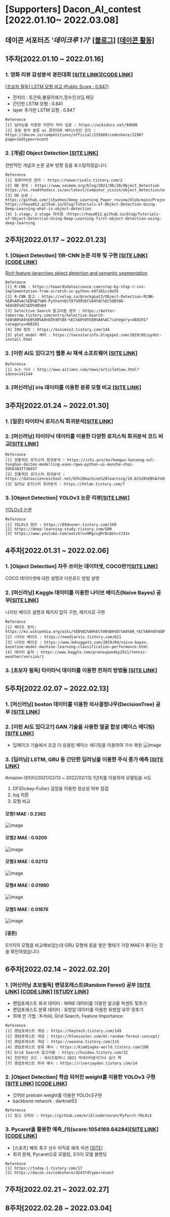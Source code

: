 # [Supporters] Dacon_AI_contest [2022.01.10~ 2022.03.08]

## 데이콘 서포터즈 *'데이크루 1기'* [[블로그]](https://blog.naver.com/soodagnu) [[데이콘 활동]](https://dacon.io/myprofile/409575/home)

## 1주차[2022.01.10 ~ 2022.01.16]

### 1. 영화 리뷰 감성분석 경진대회 [[SITE LINK]](https://dacon.io/competitions/official/235864/overview/description)[[CODE LINK]](https://github.com/jihyeheo/Dacon_AI_contest/blob/main/1%EC%A3%BC%EC%B0%A8_20220114_LSTM%EB%AA%A8%ED%98%95%EB%B9%84%EA%B5%90.ipynb)<br>

[[초보자 필독] LSTM 모형 비교 (Public Score : 0.847)](https://dacon.io/competitions/official/235864/codeshare/4180?page=1&dtype=recent)<br>
* 전처리 : 토큰화,불용어제거,정수인코딩,패딩
* 간단한 LSTM 모형 : 0.841 <br>
* layer 추가한 LSTM 모형 : 0.847 <br> 
```
Reference
[1] 딥러닝을 이용한 자연어 처리 입문 : https://wikidocs.net/94600
[2] 운동 동작 분류 ai 경진대회 베이스라인 코드 : https://dacon.io/competitions/official/235689/codeshare/2290?page=1&dtype=recent
```

### 2. [개념] Object Detection [[SITE LINK]](https://dacon.io/forum/405806?page=1&dtype=recent)<br>
전반적인 개념과 논문 공부 방향 등을 포스팅하였습니다.

```
Reference
[1] 컴퓨터비전 정의 : https://newarrivals.tistory.com/2
[2] OD 정의 : https://www.secmem.org/blog/2021/06/20/Object_Detection
https://oi.readthedocs.io/en/latest/computer_vision/object_detection/od_main.html
[3] OD 논문 : https://github.com/jihyeheo/Deep_Learning_Paper_review/blob/main/Project/project2/AI_paper_review.pdf
https://hoya012.github.io/blog/Tutorials-of-Object-Detection-Using-Deep-Learning-what-is-object-detection
[4] 1-stage, 2-stage 차이점 :https://hoya012.github.io/blog/Tutorials-of-Object-Detection-Using-Deep-Learning-first-object-detection-using-deep-learning
```

## 2주차[2022.01.17 ~ 2022.01.23]

### 1. [Object Detection] 1)R-CNN 논문 리뷰 및 구현 [[SITE LINK]](https://dacon.io/codeshare/4230?page=1&dtype=recent) [[CODE LINK]](https://github.com/jihyeheo/Dacon_AI_contest/blob/main/2%EC%A3%BC%EC%B0%A8_20220120_R-CNN.ipynb)

[Rich feature jierarchies object detection and semantic segmentation](https://arxiv.org/pdf/1311.2524.pdf)
```
Reference
[1] R-CNN : https://towardsdatascience.com/step-by-step-r-cnn-implementation-from-scratch-in-python-e97101ccde55
[2] R-CNN 참고 : https://velog.io/@rockgoat2/Object-Detection-RCNN-%EB%A6%AC%EB%B7%B0-Python%EC%97%90%EC%84%9C%EC%9D%98-%EA%B5%AC%ED%98%84
[3] Selective Search 알고리즘 정의 : https://better-tomorrow.tistory.com/entry/Selective-Search-%EA%B0%84%EB%8B%A8%ED%9E%88-%EC%A0%95%EB%A6%AC?category=488291?category=488291
[4] IOU 정의 : https://minimin2.tistory.com/144
[5] plot_model 에러 : https://twinstarinfo.blogspot.com/2019/05/pydot-install.html
```


### 2. [이런 AI도 있다고?] 웹툰 AI 채색 소프트웨어 [[SITE LINK]](https//dacon.io/forum/405843?page=1&dtype=recent&utm_source=dacrew&utm_medium=409575&utm_campaign=dacrew_1)<br>

```
Reference
[1] 뉴스 기사 : http://www.aitimes.com/news/articleView.html?idxno=141144
```

### 3. [머신러닝] iris 데이터를 이용한 분류 모형 비교 [[SITE LINK]](https://dacon.io/codeshare/4250?page=1&dtype=recent&utm_source=dacrew&utm_medium=409575&utm_campaign=dacrew_1)<br>


## 3주차[2022.01.24 ~ 2022.01.30]

### 1. [질문] 타이타닉 로지스틱 회귀분석[[SITE LINK]](https://dacon.io/codeshare/4259?page=1&dtype=recent&utm_source=dacrew&utm_medium=409575&utm_campaign=dacrew_1)

### 2. [머신러닝] 타이타닉 데이터를 이용한 다양한 로지스틱 회귀분석 코드 비교[[SITE LINK]](https://dacon.io/codeshare/4397?utm_source=dacrew&utm_medium=409575&utm_campaign=dacrew_1)

```
Reference
[1] 전통적인 로지스틱 회귀분석 : https://ichi.pro/ko/hoegwi-bunseog-eul-tonghan-deiteo-modelling-eseo-rgwa-python-ui-munche-chai-39563837736457
[2] 전통적인 로지스틱 회귀분석 : https://datascienceschool.net/03%20machine%20learning/10.01%20%EB%A1%9C%EC%A7%80%EC%8A%A4%ED%8B%B1%20%ED%9A%8
[3] 딥러닝 로지스틱 회귀분석 : https://hhlab.tistory.com/7
```

### 3. [Object Detection] YOLOv3 논문 리뷰[[SITE LINK]](https://dacon.io/forum/405872?utm_source=dacrew&utm_medium=409575&utm_campaign=dacrew_1)
[YOLOv3 논문](https://arxiv.org/pdf/1804.02767.pdf)

```
Reference
[1] YOLOv3 정리 : https://89douner.tistory.com/109
[2] https://deep-learning-study.tistory.com/509
[3] https://www.youtube.com/watch?v=HMgcvgRrDcA&t=1741s
```

## 4주차[2022.01.31 ~ 2022.02.06]

### 1. [Object Detection] 자주 쓰이는 데이터셋, COCO란?[[SITE LINK]](https://dacon.io/forum/405930?utm_source=dacrew&utm_medium=409575&utm_campaign=dacrew_1)
COCO 데이터셋에 대한 설명과 다운로드 방법 설명

### 2. [머신러닝] Kaggle 데이터를 이용한 나이브 베이즈(Naive Bayes) 공부[[SITE LINK]](https://dacon.io/codeshare/4419?utm_source=dacrew&utm_medium=409575&utm_campaign=dacrew_1)

나이브 베이즈 설명과 패키지 없이 구현, 패키지로 구현

```
Reference
[1] 베이즈 정리: https://ko.wikipedia.org/wiki/%EB%B2%A0%EC%9D%B4%EC%A6%88_%EC%A0%95%EB%A6%AC
[2] 나이브 베이즈 : https://needjarvis.tistory.com/621
[3] 나이브 베이즈 : https://www.kdnuggets.com/2019/04/naive-bayes-baseline-model-machine-learning-classification-performance.html
[4] 데이터 출처 : https://www.kaggle.com/pranavpandey2511/tennis-weather/version/1
```

### 3. [초보자 필독] 타이타닉 데이터를 이용한 전처리 방법들 [[SITE LINK]](https://dacon.io/competitions/open/235539/codeshare/4447?page=1&dtype=recent&utm_source=dacrew&utm_medium=409575&utm_campaign=dacrew_1)

## 5주차[2022.02.07 ~ 2022.02.13]

### 1. [머신러닝] boston 데이터를 이용한 의사결정나무(DecisionTree) 공부 [[SITE LINK]](https://dacon.io/codeshare/4522?page=1&dtype=recent&utm_source=dacrew&utm_medium=409575&utm_campaign=dacrew_1)

### 2. [이런 AI도 있다고?] GAN 기술을 사용한 얼굴 합성 (페이스 에디팅)[[SITE LINK]](https://dacon.io/forum/405990?page=1&dtype=recent&utm_source=dacrew&utm_medium=409575&utm_campaign=dacrew_1)

- 딥페이크 기술에서 조금 더 응용된 페이스 에디팅을 이용하여 가수 복원
![image](https://user-images.githubusercontent.com/64202709/154535973-a807acd9-9e16-482c-ac70-874103b99024.png)


### 3. [딥러닝] LSTM, GRU 등 간단한 딥러닝을 이용한 주식 종가 예측 [[SITE LINK]](https://dacon.io/codeshare/4527?page=1&dtype=recent&utm_source=dacrew&utm_medium=409575&utm_campaign=dacrew_1)

Amazon 데이터(2021/02/13 ~ 2022/02/13) 1년치를 이용하여 모델링을 시도
1) DF(Dickey-Fuller) 검정을 이용한 정상성 여부 점검
2) log 치환
3) 모형 비교
#### 모형1 MAE : 0.2382
![image](https://user-images.githubusercontent.com/64202709/154533606-c6f18a07-da1b-49dc-9682-224e3cf55e92.png)

#### 모형2 MAE : 0.0200
![image](https://user-images.githubusercontent.com/64202709/154534245-4dcea574-d82c-4698-849f-11ce2bc9e30d.png)

#### 모형3 MAE : 0.02113
![image](https://user-images.githubusercontent.com/64202709/154534342-867c9146-2376-4b22-b158-e9809d09d321.png)

#### 모형4 MAE : 0.01980
![image](https://user-images.githubusercontent.com/64202709/154534485-2ee83ca5-fe65-4faf-8f25-2db29a89ac93.png)

#### 모형5 MAE : 0.01876
![image](https://user-images.githubusercontent.com/64202709/154534603-d76168bb-b82d-4c2a-8ea3-9e2c549d19f3.png)

#### [결론]
5가지의 모형을 비교해보았는데 GRU 모형에 층을 쌓은 형태가 가장 MAE가 좋다는 것을 확인하였습니다.

## 6주차[2022.02.14 ~ 2022.02.20]

### 1. [머신러닝 초보필독] 랜덤포레스트(Random Forest) 공부 [[SITE LINK]](https://dacon.io/codeshare/4552?utm_source=dacrew&utm_medium=409575&utm_campaign=dacrew_1) [[CODE LINK]](https://github.com/jihyeheo/Dacon_AI_contest/blob/main/6%EC%A3%BC%EC%B0%A8_20220219_%EB%9E%9C%EB%8D%A4%ED%8F%AC%EB%A0%88%EC%8A%A4%ED%8A%B8%EC%8B%A4%EC%8A%B5.ipynb) [[STUDY LINK]](https://github.com/jihyeheo/Dacon_AI_contest/blob/main/6%EC%A3%BC%EC%B0%A8_20220219_%EB%9E%9C%EB%8D%A4%ED%8F%AC%EB%A0%88%EC%8A%A4%ED%8A%B8%EA%B0%9C%EB%85%90.pdf)

- 랜덤포레스트 회귀 데이터 : WINE 데이터를 이용한 알코올 퍼센트 맞추기<br>
- 랜덤포레스트 분류 데이터 : 유방암 데이터를 이용한 유방암 유무 맞추기<br>
- 외에 쓴 기법 : K-fold, Grid Search, Feature Importance<br>

```
Reference
[1] 랜덤포레스트 개념 : https://heytech.tistory.com/149
[2] 랜덤포레스트 개념 : https://hleecaster.com/ml-random-forest-concept/
[3] 랜덤포레스트 개념 : https://wooono.tistory.com/115
[4] 랜덤포레스트 분류 예시 : https://kimdingko-world.tistory.com/180
[5] Grid Search 알고리즘 : https://huidea.tistory.com/32
[6] 전반적인 코드 : 와이즈컴퍼니 2021 빅데이터분석기사 실기 책
[7] 랜덤포레스트 회귀 예시 : https://riverzayden.tistory.com/14
```

### 2. [Object Detection] 학습 되어진 weight를 이용한 YOLOv3 구현 [[SITE LINK]](https://dacon.io/codeshare/4557?page=1&dtype=recent&utm_source=dacrew&utm_medium=409575&utm_campaign=dacrew_1) [[CODE LINK]](https://github.com/jihyeheo/Dacon_AI_contest/blob/main/6%EC%A3%BC%EC%B0%A8_20220219_YOLOv3.ipynb)

- 깃허브 pretrain weight를 이용한 YOLOv3구현
- backbone network : darknet53

```
Reference
[1] 참고 깃허브 : https://github.com/eriklindernoren/PyTorch-YOLOv3
```

### 3. Pycaret을 활용한 예측_(1)(score:1054169.64284)[[SITE LINK]](https://dacon.io/competitions/open/235538/codeshare/4560?page=1&dtype=recent&utm_source=dacrew&utm_medium=409575&utm_campaign=dacrew_1) [[CODE LINK]](https://github.com/jihyeheo/Dacon_AI_contest/blob/main/6%EC%A3%BC%EC%B0%A8_20220220_Pycaret_modeling.ipynb)

- [스포츠] 해외 축구 선수 이직료 예측 미션 [[SITE]](https://dacon.io/competitions/open/235538/overview/description) <br>
- 회귀 문제, Pycaret으로 모델링, 3가지 모델 블랜딩
  
```
Reference
[1] https://today-1.tistory.com/17
[2] https://dacon.io/codeshare/4243?dtype=recent
```

## 7주차[2022.02.21 ~ 2022.02.27]

## 8주차[2022.02.28 ~ 2022.03.04]

## 
